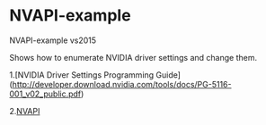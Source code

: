 # NVAPI-example
NVAPI-example vs2015

Shows how to enumerate NVIDIA driver settings and change them.

1.[NVIDIA Driver Settings Programming Guide] (http://developer.download.nvidia.com/tools/docs/PG-5116-001_v02_public.pdf)

2.[NVAPI](https://developer.nvidia.com/nvapi)
